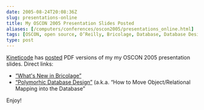 ```yaml
--- 
date: 2005-08-24T20:08:36Z
slug: presentations-online
title: My OSCON 2005 Presentation Slides Posted
aliases: [/computers/conferences/oscon2005/presentations_online.html]
tags: [OSCON, open source, O’Reilly, Bricolage, Database, Database Design, What’s New In Bricolage]
type: post
---
```


[Kineticode] has [posted] PDF versions of my my OSCON 2005 presentation slides.
Direct links:

-   [“What's New in Bricolage”]
-   [“Polymorhic Database Design”] (a.k.a. “How to Move Object/Relational
    Mapping into the Database”

Enjoy!

  [Kineticode]: http://www.kineticode.com/ "Kineticode"
  [posted]: http://www.kineticode.com/news/announcements/
    "Kineticode Announcements"
  [“What's New in Bricolage”]: http://www.kineticode.com/docs/whats_new_in_bricolage.pdf
  [“Polymorhic Database Design”]: http://www.kineticode.com/docs/polymorphic_database_design.pdf
